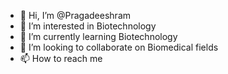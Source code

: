 - 👋 Hi, I’m @Pragadeeshram
- 👀 I’m interested in Biotechnology 
- 🌱 I’m currently learning Biotechnology 
- 💞️ I’m looking to collaborate on Biomedical fields
- 📫 How to reach me 

<!---
Pragadeeshram/Pragadeeshram is a ✨ special ✨ repository because its `README.md` (this file) appears on your GitHub profile.
You can click the Preview link to take a look at your changes.
--->
